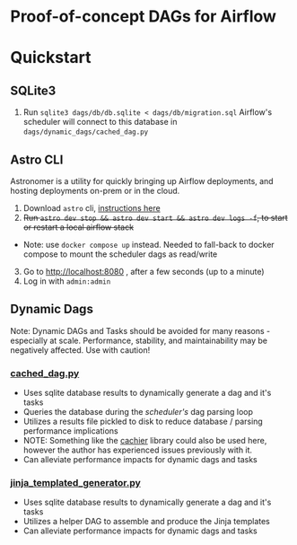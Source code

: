 # Proof-of-concept DAGs for Airflow

# Quickstart
## SQLite3
1) Run `sqlite3 dags/db/db.sqlite < dags/db/migration.sql`
Airflow's scheduler will connect to this database in `dags/dynamic_dags/cached_dag.py`

## Astro CLI
Astronomer is a utility for quickly bringing up Airflow deployments, and hosting deployments on-prem or in the cloud.
1) Download `astro` cli, [instructions here](https://www.astronomer.io/docs/cloud/stable/get-started/quickstart)
2) ~~Run `astro dev stop && astro dev start && astro dev logs -f`, to start or restart a local airflow stack~~
- Note: use `docker compose up` instead. Needed to fall-back to docker compose to mount the scheduler dags as read/write
3) Go to [http://localhost:8080](http://localhost:8080) , after a few seconds (up to a minute)
4) Log in with `admin:admin`

## Dynamic Dags
Note: Dynamic DAGs and Tasks should be avoided for many reasons - especially at scale. 
Performance, stability, and maintainability may be negatively affected. Use with caution!
### [cached_dag.py](./dags/dynamic_dags/cached_dag.py)
- Uses sqlite database results to dynamically generate a dag and it's tasks
- Queries the database during the *scheduler's* dag parsing loop
- Utilizes a results file pickled to disk to reduce database / parsing performance implications
- NOTE: Something like the [cachier](https://pypi.org/project/cachier/) library could also be used here, however the author has experienced issues previously with it.
- Can alleviate performance impacts for dynamic dags and tasks

### [jinja_templated_generator.py](./dags/dynamic_dags/jinja_templated_generator.py) 
- Uses sqlite database results to dynamically generate a dag and it's tasks
- Utilizes a helper DAG to assemble and produce the Jinja templates
- Can alleviate performance impacts for dynamic dags and tasks